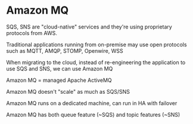 # Amazon MQ

SQS, SNS are "cloud-native" services and they're using proprietary protocols from AWS.

Traditional applications running from on-premise may use open protocols such as MQTT, AMQP, STOMP, Openwire, WSS

When migrating to the cloud, instead of re-engineering the application to use SQS and SNS, we can use Amazon MQ

Amazon MQ = managed Apache ActiveMQ

Amazon MQ doesn't "scale" as much as SQS/SNS

Amazon MQ runs on a dedicated machine, can run in HA with failover

Amazon MQ has both queue feature (~SQS) and topic features (~SNS)